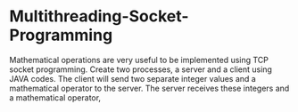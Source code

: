 # Multithreading-Socket-Programming
 Mathematical operations are very useful to be implemented using TCP socket programming. Create two processes, a server and a client using JAVA codes. The client will send two separate integer values and a mathematical operator to the server. The server receives these integers and a mathematical operator,
